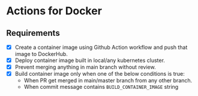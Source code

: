 # Actions for Docker

## Requirements
- [x] Create a container image using Github Action workflow and push that image to DockerHub.
- [x] Deploy container image built in local/any kubernetes cluster.
- [x] Prevent merging anything in main branch without review.
- [x] Build container image only when one of the below conditions is true:
    - When PR get merged in main/master branch from any other branch.
    - When commit message contains `BUILD_CONTAINER_IMAGE` string

<!-- Comment to change and test workflow: 4 -->